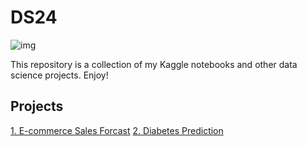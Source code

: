 # DS24
![img](blob:https://www.bing.com/7b00d906-0462-461e-8c7c-f93ebe5ff654)

This repository is a collection of my Kaggle notebooks and other data science projects. Enjoy! 

## Projects
[1. E-commerce Sales Forcast](./01%20begginer-e-commerce-sale-forcast.ipynb)
[2. Diabetes Prediction ](./02%20diabetes-prediction.ipynb)
